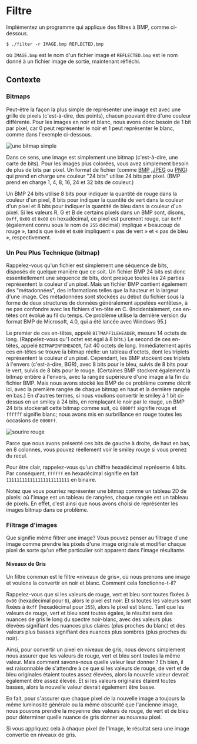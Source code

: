 Filtre
======

Implémentez un programme qui applique des filtres à BMP, comme ci-dessous.

    $ ./filter -r IMAGE.bmp REFLECTED.bmp
    

où `IMAGE.bmp` est le nom d'un fichier image et `REFLECTED.bmp` est le nom donné à un fichier image de sortie, maintenant réfléchi.

Contexte
----------

### Bitmaps

Peut-être la façon la plus simple de représenter une image est avec une grille de pixels (c'est-à-dire, des points), chacun pouvant être d'une couleur différente. Pour les images en noir et blanc, nous avons donc besoin de 1 bit par pixel, car 0 peut représenter le noir et 1 peut représenter le blanc, comme dans l'exemple ci-dessous.

![une bitmap simple](https://cs50.harvard.edu/x/2023/psets/4/filter/less/bitmap.png)

Dans ce sens, une image est simplement une bitmap (c'est-à-dire, une carte de bits). Pour les images plus colorées, vous avez simplement besoin de plus de bits par pixel. Un format de fichier (comme [BMP](https://fr.wikipedia.org/wiki/BMP_(format_d%27image)) ,[JPEG](https://fr.wikipedia.org/wiki/JPEG) ou [PNG](https://fr.wikipedia.org/wiki/Portable_Network_Graphics)) qui prend en charge une couleur "24 bits" utilise 24 bits par pixel. (BMP prend en charge 1, 4, 8, 16, 24 et 32 bits de couleur.)

Un BMP 24 bits utilise 8 bits pour indiquer la quantité de rouge dans la couleur d'un pixel, 8 bits pour indiquer la quantité de vert dans la couleur d'un pixel et 8 bits pour indiquer la quantité de bleu dans la couleur d'un pixel. Si les valeurs R, G et B de certains pixels dans un BMP sont, disons, `0xff`, `0x00` et `0x00` en hexadécimal, ce pixel est purement rouge, car `0xff` (également connu sous le nom de `255` décimal) implique « beaucoup de rouge », tandis que `0x00` et `0x00` impliquent « pas de vert » et « pas de bleu », respectivement.

### Un Peu Plus Technique (bitmap)

Rappelez-vous qu'un fichier est simplement une séquence de bits, disposés de quelque manière que ce soit. Un fichier BMP 24 bits est donc essentiellement une séquence de bits, dont presque toutes les 24 parties représentent la couleur d'un pixel. Mais un fichier BMP contient également des "métadonnées", des informations telles que la hauteur et la largeur d'une image. Ces métadonnées sont stockées au début du fichier sous la forme de deux structures de données généralement appelées «entêtes», à ne pas confondre avec les fichiers d'en-tête en C. (Incidentalement, ces en-têtes ont évolué au fil du temps. Ce problème utilise la dernière version du format BMP de Microsoft, 4.0, qui a été lancée avec Windows 95.)

Le premier de ces en-têtes, appelé `BITMAPFILEHEADER`, mesure 14 octets de long. (Rappelez-vous qu'1 octet est égal à 8 bits.) Le second de ces en-têtes, appelé `BITMAPINFOHEADER`, fait 40 octets de long. Immédiatement après ces en-têtes se trouve la bitmap réelle: un tableau d'octets, dont les triplets représentent la couleur d'un pixel. Cependant, les BMP stockent ces triplets à l'envers (c'est-à-dire, BGR), avec 8 bits pour le bleu, suivis de 8 bits pour le vert, suivis de 8 bits pour le rouge. (Certaines BMP stockent également la bitmap entière à l'envers, avec la rangée supérieure d'une image à la fin du fichier BMP. Mais nous avons stocké les BMP de ce problème comme décrit ici, avec la première rangée de chaque bitmap en haut et la dernière rangée en bas.) En d'autres termes, si nous voulions convertir le smiley à 1 bit ci-dessus en un smiley à 24 bits, en remplaçant le noir par le rouge, un BMP 24 bits stockerait cette bitmap comme suit, où `0000ff` signifie rouge et `ffffff` signifie blanc; nous avons mis en surbrillance en rouge toutes les occasions de `0000ff`.

![sourire rouge](https://cs50.harvard.edu/x/2023/psets/4/filter/less/red_smile.png)

Parce que nous avons présenté ces bits de gauche à droite, de haut en bas, en 8 colonnes, vous pouvez réellement voir le smiley rouge si vous prenez du recul.

Pour être clair, rappelez-vous qu'un chiffre hexadécimal représente 4 bits. Par conséquent, `ffffff` en hexadécimal signifie en fait `111111111111111111111111` en binaire.

Notez que vous pourriez représenter une bitmap comme un tableau 2D de pixels: où l'image est un tableau de rangées, chaque rangée est un tableau de pixels. En effet, c'est ainsi que nous avons choisi de représenter les images bitmap dans ce problème.

### Filtrage d'images

Que signifie même filtrer une image? Vous pouvez penser au filtrage d'une image comme prendre les pixels d'une image originale et modifier chaque pixel de sorte qu'un effet particulier soit apparent dans l'image résultante.

#### Niveaux de Gris

Un filtre commun est le filtre «niveaux de gris», où nous prenons une image et voulons la convertir en noir et blanc. Comment cela fonctionne-t-il?

Rappelez-vous que si les valeurs de rouge, vert et bleu sont toutes fixées à `0x00` (hexadécimal pour `0`), alors le pixel est noir. Et si toutes les valeurs sont fixées à `0xff` (hexadécimal pour `255`), alors le pixel est blanc. Tant que les valeurs de rouge, vert et bleu sont toutes égales, le résultat sera des nuances de gris le long du spectre noir-blanc, avec des valeurs plus élevées signifiant des nuances plus claires (plus proches du blanc) et des valeurs plus basses signifiant des nuances plus sombres (plus proches du noir).

Ainsi, pour convertir un pixel en niveaux de gris, nous devons simplement nous assurer que les valeurs de rouge, vert et bleu sont toutes la même valeur. Mais comment savons-nous quelle valeur leur donner ? Eh bien, il est raisonnable de s'attendre à ce que si les valeurs de rouge, de vert et de bleu originales étaient toutes assez élevées, alors la nouvelle valeur devrait également être assez élevée. Et si les valeurs originales étaient toutes basses, alors la nouvelle valeur devrait également être basse.

En fait, pour s'assurer que chaque pixel de la nouvelle image a toujours la même luminosité générale ou la même obscurité que l'ancienne image, nous pouvons prendre la moyenne des valeurs de rouge, de vert et de bleu pour déterminer quelle nuance de gris donner au nouveau pixel.

Si vous appliquez cela à chaque pixel de l'image, le résultat sera une image convertie en niveaux de gris.